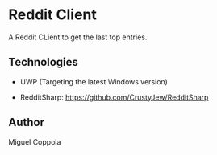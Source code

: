 # Reddit Client

A Reddit CLient to get the last top entries.

## Technologies

 - UWP (Targeting the latest Windows version)

 - RedditSharp: https://github.com/CrustyJew/RedditSharp

## Author

Miguel Coppola
